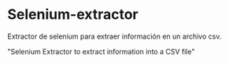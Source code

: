 # Selenium-extractor

Extractor de selenium para extraer información en un archivo csv.

"Selenium Extractor to extract information into a CSV file"

